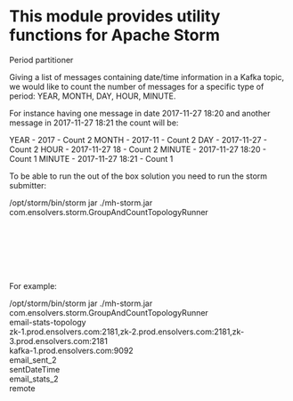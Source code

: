 # This module provides utility functions for Apache Storm

Period partitioner

Giving a list of messages containing date/time information in a Kafka topic, we would like to count the number of messages for a specific type of period: YEAR, MONTH, DAY, HOUR, MINUTE.

For instance having one message in date 2017-11-27 18:20 and another message in 2017-11-27 18:21 the count will be:

YEAR - 2017 - Count 2
MONTH - 2017-11 - Count 2
DAY - 2017-11-27 - Count 2
HOUR - 2017-11-27 18 - Count 2
MINUTE - 2017-11-27 18:20 - Count 1
MINUTE - 2017-11-27 18:21 - Count 1

To be able to run the out of the box solution you need to run the storm submitter:

/opt/storm/bin/storm jar ./mh-storm.jar com.ensolvers.storm.GroupAndCountTopologyRunner \
<topology-name> \
<zookeeper-urls> \
<producer-url> \
<read-topic> \
<json-field> \
<write-topic> \
<local-remote-cluster>

For example:

/opt/storm/bin/storm jar ./mh-storm.jar com.ensolvers.storm.GroupAndCountTopologyRunner \
email-stats-topology \
zk-1.prod.ensolvers.com:2181,zk-2.prod.ensolvers.com:2181,zk-3.prod.ensolvers.com:2181 \
kafka-1.prod.ensolvers.com:9092 \
email_sent_2 \
sentDateTime \
email_stats_2 \
remote